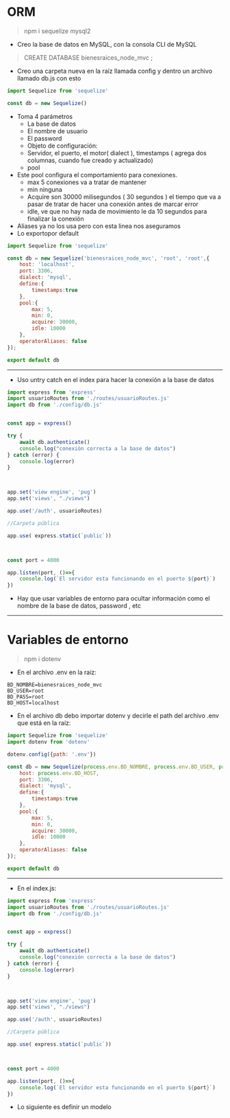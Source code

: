 # ORM

> npm i sequelize mysql2

- Creo la base de datos en MySQL, con la consola CLI de MySQL
> CREATE DATABASE bienesraices_node_mvc ;
- Creo una carpeta nueva en la raíz llamada config y dentro un archivo llamado db.js con esto
~~~js
import Sequelize from 'sequelize'

const db = new Sequelize()
~~~
- Toma 4 parámetros
    - La base de datos
    - El nombre de usuario
    - El password
    - Objeto de configuración:
    - Servidor, el puerto, el motor( dialect ), timestamps ( agrega dos columnas, cuando fue creado y actualizado)
    - pool
- Este pool configura el comportamiento para conexiones.
    - max 5 conexiones va a tratar de mantener
    - min ninguna
    - Acquire son 30000 milisegundos ( 30 segundos ) el tiempo que va a pasar de tratar de hacer una conexión antes de marcar error
    - idle, ve que no hay nada de movimiento le da 10 segundos para finalizar la conexión
- Aliases ya no los usa pero con esta linea nos aseguramos
- Lo exportopor default
~~~js
import Sequelize from 'sequelize'

const db = new Sequelize('bienesraices_node_mvc', 'root', 'root',{
    host: 'localhost',
    port: 3306,
    dialect: 'mysql',
    define:{
        timestamps:true
    },
    pool:{
        max: 5,
        min: 0,
        acquire: 30000,
        idle: 10000
    },
    operatorAliases: false
});

export default db
~~~
---
- Uso untry catch en el index para hacer la conexión a la base de datos
~~~js
import express from 'express'
import usuarioRoutes from './routes/usuarioRoutes.js'
import db from './config/db.js'


const app = express()

try {
    await db.authenticate()
    console.log("conexión correcta a la base de datos")
} catch (error) {
    console.log(error)
}



app.set('view engine', 'pug')
app.set('views', "./views")

app.use('/auth', usuarioRoutes)

//Carpeta pública

app.use( express.static(`public`))



const port = 4000

app.listen(port, ()=>{
    console.log(`El servidor esta funcionando en el puerto ${port}`)
})
~~~

- Hay que usar variables de entorno para ocultar información como el nombre de la base de datos, password , etc
-----
# Variables de entorno
> npm i dotenv
- En el archivo .env en la raiz:
~~~
BD_NOMBRE=bienesraices_node_mvc
BD_USER=root
BD_PASS=root
BD_HOST=localhost
~~~
- En el archivo db debo importar dotenv y decirle el path del archivo .env que está en la raíz:
~~~js
import Sequelize from 'sequelize'
import dotenv from 'dotenv'

dotenv.config({path: '.env'})

const db = new Sequelize(process.env.BD_NOMBRE, process.env.BD_USER, process.env.BD_PASS,{
    host: process.env.BD_HOST,
    port: 3306,
    dialect: 'mysql',
    define:{
        timestamps:true
    },
    pool:{
        max: 5,
        min: 0,
        acquire: 30000,
        idle: 10000
    },
    operatorAliases: false
});

export default db
~~~
----
- En el index.js:
~~~js
import express from 'express'
import usuarioRoutes from './routes/usuarioRoutes.js'
import db from './config/db.js'


const app = express()

try {
    await db.authenticate()
    console.log("conexión correcta a la base de datos")
} catch (error) {
    console.log(error)
}



app.set('view engine', 'pug')
app.set('views', "./views")

app.use('/auth', usuarioRoutes)

//Carpeta pública

app.use( express.static(`public`))



const port = 4000

app.listen(port, ()=>{
    console.log(`El servidor esta funcionando en el puerto ${port}`)
})
~~~
- Lo siguiente es definir un modelo
